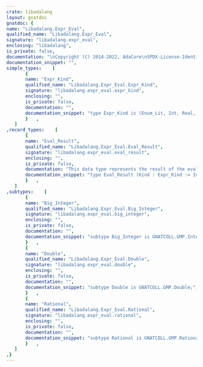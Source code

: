 ```yaml
---
crate: libadalang
layout: gnatdoc
gnatdoc: {
name: "Libadalang.Expr_Eval",
qualified_name: "Libadalang.Expr_Eval",
signature: "libadalang.expr_eval",
enclosing: "libadalang",
is_private: false,
documentation: "\nCopyright (C) 2014-2022, AdaCore\nSPDX-License-Identifier: Apache-2.0",
documentation_snippet: "",
simple_types:    [
       {
       name: "Expr_Kind",
       qualified_name: "Libadalang.Expr_Eval.Expr_Kind",
       signature: "libadalang.expr_eval.expr_kind",
       enclosing: "",
       is_private: false,
       documentation: "",
       documentation_snippet: "type Expr_Kind is (Enum_Lit, Int, Real, String_Lit);",
       }   ,
   ]
,record_types:    [
       {
       name: "Eval_Result",
       qualified_name: "Libadalang.Expr_Eval.Eval_Result",
       signature: "libadalang.expr_eval.eval_result",
       enclosing: "",
       is_private: false,
       documentation: "This data type represents the result of the evaluation of an expression\n\n@field Kind\n@field Expr_Type\n@field Enum_Result\n@field Int_Result\n@field Real_Result\n@field String_Result",
       documentation_snippet: "type Eval_Result (Kind : Expr_Kind := Int) is limited record\n   Expr_Type : LAL.Base_Type_Decl;\n   case Kind is\n      when Enum_Lit =>\n         Enum_Result : LAL.Enum_Literal_Decl;\n      when Int =>\n         Int_Result : Big_Integer;\n      when Real =>\n         Real_Result : Rational;\n      when String_Lit =>\n         String_Result : Unbounded_Text_Type;\n   end case;\nend record;",
       }   ,
   ]
,subtypes:    [
       {
       name: "Big_Integer",
       qualified_name: "Libadalang.Expr_Eval.Big_Integer",
       signature: "libadalang.expr_eval.big_integer",
       enclosing: "",
       is_private: false,
       documentation: "",
       documentation_snippet: "subtype Big_Integer is GNATCOLL.GMP.Integers.Big_Integer;",
       }   ,
       {
       name: "Double",
       qualified_name: "Libadalang.Expr_Eval.Double",
       signature: "libadalang.expr_eval.double",
       enclosing: "",
       is_private: false,
       documentation: "",
       documentation_snippet: "subtype Double is GNATCOLL.GMP.Double;",
       }   ,
       {
       name: "Rational",
       qualified_name: "Libadalang.Expr_Eval.Rational",
       signature: "libadalang.expr_eval.rational",
       enclosing: "",
       is_private: false,
       documentation: "",
       documentation_snippet: "subtype Rational is GNATCOLL.GMP.Rational_Numbers.Rational;",
       }   ,
   ]
,}
---
```

